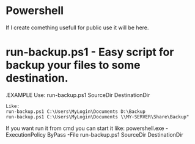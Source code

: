 # Powershell
If I create comething usefull for public use it will be here.

# run-backup.ps1 - Easy script for backup your files to some destination.
.EXAMPLE
    Use:  run-backup.ps1 SourceDir DestinationDir

    Like:
    run-backup.ps1 C:\Users\MyLogin\Documents D:\Backup
    run-backup.ps1 C:\Users\MyLogin\Documents \\MY-SERVER\Share\Backup"

If you want run it from cmd you can start it like:
powershell.exe -ExecutionPolicy ByPass -File run-backup.ps1 SourceDir DestinationDir
